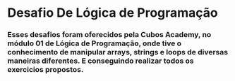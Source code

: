 # Desafio De Lógica de Programação

### Esses desafios foram oferecidos pela Cubos Academy, no módulo 01 de Lógica de Programação, onde tive o conhecimento de manipular arrays, strings e loops de diversas maneiras diferentes. E conseguindo realizar todos os exercicios propostos.
